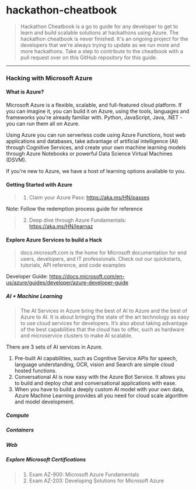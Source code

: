# hackathon-cheatbook
> Hackathon Cheatbook is a go to guide for any developer to get to learn and build scalable solutions at hackathons using Azure. The hackathon cheatbook is never finished. It's an ongoing project for the developers that we're always trying to update as we run more and more hackathons. Take a step to contribute to the cheatbook with a pull request over on this GitHub repository for this guide. 
------------------------------------------------------------------------------------------------------------------------------
### Hacking with Microsoft Azure
#### What is Azure?
Microsoft Azure is a flexible, scalable, and full-featured cloud platform. If you can imagine it, you can build it on Azure, using the tools, languages and frameworks you're already familiar with. Python, JavaScript, Java, .NET - you can run them all on Azure.

Using Azure you can run serverless code using Azure Functions, host web applications and databases, take advantage of artificial intelligence (AI) through Cognitive Services, and create your own machine learning models through Azure Notebooks or powerful Data Science Virtual Machines (DSVM).

If you're new to Azure, we have a host of learning options available to you.

#### Getting Started with Azure
> 1. Claim your Azure Pass: https://aka.ms/HN/passes 

  Note: Follow the redemption process guide for reference

> 2. Deep dive through Azure Fundamentals: https://aka.ms/HN/learnaz

#### Explore Azure Services to build a Hack
> docs.microsoft.com is the home for Microsoft documentation for end users, developers, and IT professionals. Check out our quickstarts, tutorials, API reference, and code examples

Developer Guide: https://docs.microsoft.com/en-us/azure/guides/developer/azure-developer-guide

##### AI + Machine Learning
>The AI Services in Azure bring the best of AI to Azure and the best of Azure to AI.
It is about bringing the state of the art technology as easy to use cloud services for developers.
It’s also about taking advantage of the best capabilities that the cloud has to offer, such as hardware and microservice clusters to make AI scalable.


There are 3 sets of AI services in Azure. 
1. Pre-built AI capabilities, such as Cognitive Service APIs for speech, language understanding, OCR, vision and Search are simple cloud hosted functions.
2. Conversational AI is now easy with the Azure Bot Service. It allows you to build and deploy chat and conversational applications with ease.
3. When you have to build a deeply custom AI model with your own data, Azure Machine Learning provides all you need for cloud scale algorithm and model development.



##### Compute

##### Containers

##### Web 

##### Explore Microsoft Certifications
> 1. Exam AZ-900: Microsoft Azure Fundamentals
> 2. Exam AZ-203: Developing Solutions for Microsoft Azure


